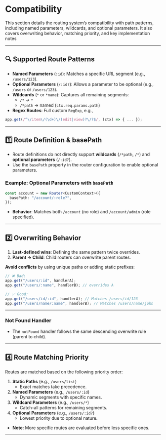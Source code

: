 # **Compatibility**

This section details the routing system’s compatibility with path patterns, including named parameters, wildcards, and optional parameters. It also covers overwriting behavior, matching priority, and key implementation notes

---

## **🔍 Supported Route Patterns**

- **Named Parameters** (`:id`): Matches a specific URL segment (e.g., `/users/123`).
- **Optional Parameters** (`/:id?`): Allows a parameter to be optional (e.g., `/users` or `/users/123`).
- **Wildcards** (`*` or `*name`): Captures all remaining segments:
  - `/*` → `*`
  - `/*path` → named (`ctx.req.params.path`)
- **Regex Routes**: Full custom `RegExp`, e.g.,

```ts
app.get(/^\/item\/(\d+)\/(edit|view)?\/?$/, (ctx) => { ... });
```

---

## **1️⃣ Route Definition & basePath**

- Route definitions do not directly support **wildcards** (`/*path`, `/*`) and **optional parameters** (`/:id?`).
- Use the `basePath` property in the router configuration to enable optional parameters.

### **Example: Optional Parameters with `basePath`**

```ts
const account = new Router<CustomContext>({
  basePath: "/account/:role?",
});
```

- **Behavior**: Matches both `/account` (no role) and `/account/admin` (role specified).

---

## 2️⃣ Overwriting Behavior

1. **Last-defined wins**: Defining the same pattern twice overrides.
2. **Parent → Child**: Child routers can overwrite parent routes.

**Avoid conflicts** by using unique paths or adding static prefixes:

```ts
// ❌ Bad:
app.get("/users/:id", handlerA);
app.get("/users/:name", handlerB); // overrides A

// ✅ Good:
app.get("/users/id/:id", handlerA); // Matches /users/id/123
app.get("/users/name/:name", handlerB); // Matches /users/name/john
```

---

### **Not Found Handler**

- The `notFound` handler follows the same descending overwrite rule (parent to child).

---

## **4️⃣ Route Matching Priority**

Routes are matched based on the following priority order:

1. **Static Paths** (e.g., `/users/list`)
   - Exact matches take precedence.
2. **Named Parameters** (e.g., `/users/:id`)
   - Dynamic segments with specific names.
3. **Wildcard Parameters** (e.g., `/users/*`)
   - Catch-all patterns for remaining segments.
4. **Optional Parameters** (e.g., `/users/:id?`)
   - Lowest priority due to optional nature.

- **Note**: More specific routes are evaluated before less specific ones.

---
